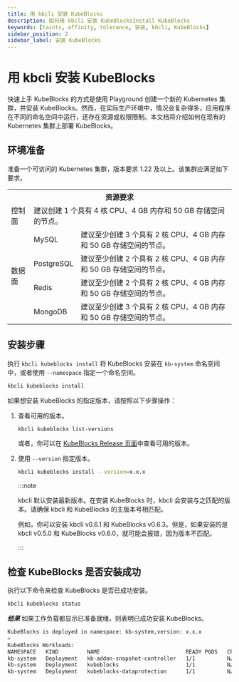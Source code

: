 ```yaml
---
title: 用 kbcli 安装 KubeBlocks
description: 如何用 kbcli 安装 KubeBlocksInstall KubeBlocks
keywords: [taints, affinity, tolerance, 安装, kbcli, KubeBlocks]
sidebar_position: 2
sidebar_label: 安装 KubeBlocks
---
```


# 用 kbcli 安装 KubeBlocks

快速上手 KubeBlocks 的方式是使用 Playground 创建一个新的 Kubernetes 集群，并安装 KubeBlocks。然而，在实际生产环境中，情况会复杂得多，应用程序在不同的命名空间中运行，还存在资源或权限限制。本文档将介绍如何在现有的 Kubernetes 集群上部署 KubeBlocks。

## 环境准备

准备一个可访问的 Kubernetes 集群，版本要求 1.22 及以上。该集群应满足如下要求。

<table>
    <tr>
        <th colspan="3">资源要求</th>
    </tr >
    <tr>
        <td >控制面</td>
        <td colspan="2">建议创建 1 个具有 4 核 CPU、4 GB 内存和 50 GB 存储空间的节点。 </td>
    </tr >
    <tr >
        <td rowspan="4">数据面</td>
        <td> MySQL </td>
        <td>建议至少创建 3 个具有 2 核 CPU、4 GB 内存和 50 GB 存储空间的节点。</td>
    </tr>
    <tr>
        <td> PostgreSQL </td>
        <td>建议至少创建 2 个具有 2 核 CPU、4 GB 内存和 50 GB 存储空间的节点。</td>
    </tr>
    <tr>
        <td> Redis </td>
        <td>建议至少创建 2 个具有 2 核 CPU、4 GB 内存和 50 GB 存储空间的节点。</td>
    </tr>
    <tr>
        <td> MongoDB </td>
        <td>建议至少创建 3 个具有 2 核 CPU、4 GB 内存和 50 GB 存储空间的节点。</td>
    </tr>
</table>

## 安装步骤

执行 `kbcli kubeblocks install` 将 KubeBlocks 安装在 `kb-system` 命名空间中，或者使用 `--namespace` 指定一个命名空间。

```bash
kbcli kubeblocks install
```

如果想安装 KubeBlocks 的指定版本，请按照以下步骤操作：

1. 查看可用的版本。

    ```bash
    kbcli kubeblocks list-versions
    ```

    或者，你可以在 [KubeBlocks Release 页面](https://github.com/apecloud/kubeblocks/releases/)中查看可用的版本。

2. 使用 `--version` 指定版本。

    ```bash
    kbcli kubeblocks install --version=x.x.x
    ```

    :::note

    kbcli 默认安装最新版本。在安装 KubeBlocks 时，kbcli 会安装与之匹配的版本。请确保 kbcli 和 KubeBlocks 的主版本号相匹配。

    例如，你可以安装 kbcli v0.6.1 和 KubeBlocks v0.6.3。但是，如果安装的是 kbcli v0.5.0 和 KubeBlocks v0.6.0，就可能会报错，因为版本不匹配。

    :::

## 检查 KubeBlocks 是否安装成功

执行以下命令来检查 KubeBlocks 是否已成功安装。

```bash
kbcli kubeblocks status
```

***结果***
如果工作负载都显示已准备就绪，则表明已成功安装 KubeBlocks。

```bash
KubeBlocks is deployed in namespace: kb-system,version: x.x.x
>
KubeBlocks Workloads:
NAMESPACE   KIND         NAME                           READY PODS   CPU(CORES)   MEMORY(BYTES)   CREATED-AT
kb-system   Deployment   kb-addon-snapshot-controller   1/1          N/A          N/A             Oct 13,2023 14:27 UTC+0800
kb-system   Deployment   kubeblocks                     1/1          N/A          N/A             Oct 13,2023 14:26 UTC+0800
kb-system   Deployment   kubeblocks-dataprotection      1/1          N/A          N/A             Oct 13,2023 14:26 UTC+0800
```